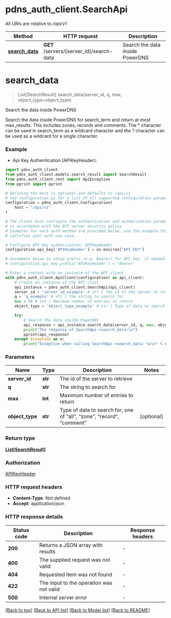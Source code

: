# pdns_auth_client.SearchApi

All URIs are relative to */api/v1*

Method | HTTP request | Description
------------- | ------------- | -------------
[**search_data**](SearchApi.md#search_data) | **GET** /servers/{server_id}/search-data | Search the data inside PowerDNS


# **search_data**
> List[SearchResult] search_data(server_id, q, max, object_type=object_type)

Search the data inside PowerDNS

Search the data inside PowerDNS for search_term and return at most max_results. This includes zones, records and comments. The * character can be used in search_term as a wildcard character and the ? character can be used as a wildcard for a single character.

### Example

* Api Key Authentication (APIKeyHeader):

```python
import pdns_auth_client
from pdns_auth_client.models.search_result import SearchResult
from pdns_auth_client.rest import ApiException
from pprint import pprint

# Defining the host is optional and defaults to /api/v1
# See configuration.py for a list of all supported configuration parameters.
configuration = pdns_auth_client.Configuration(
    host = "/api/v1"
)

# The client must configure the authentication and authorization parameters
# in accordance with the API server security policy.
# Examples for each auth method are provided below, use the example that
# satisfies your auth use case.

# Configure API key authorization: APIKeyHeader
configuration.api_key['APIKeyHeader'] = os.environ["API_KEY"]

# Uncomment below to setup prefix (e.g. Bearer) for API key, if needed
# configuration.api_key_prefix['APIKeyHeader'] = 'Bearer'

# Enter a context with an instance of the API client
with pdns_auth_client.ApiClient(configuration) as api_client:
    # Create an instance of the API class
    api_instance = pdns_auth_client.SearchApi(api_client)
    server_id = 'server_id_example' # str | The id of the server to retrieve
    q = 'q_example' # str | The string to search for
    max = 56 # int | Maximum number of entries to return
    object_type = 'object_type_example' # str | Type of data to search for, one of “all”, “zone”, “record”, “comment” (optional)

    try:
        # Search the data inside PowerDNS
        api_response = api_instance.search_data(server_id, q, max, object_type=object_type)
        print("The response of SearchApi->search_data:\n")
        pprint(api_response)
    except Exception as e:
        print("Exception when calling SearchApi->search_data: %s\n" % e)
```



### Parameters


Name | Type | Description  | Notes
------------- | ------------- | ------------- | -------------
 **server_id** | **str**| The id of the server to retrieve | 
 **q** | **str**| The string to search for | 
 **max** | **int**| Maximum number of entries to return | 
 **object_type** | **str**| Type of data to search for, one of “all”, “zone”, “record”, “comment” | [optional] 

### Return type

[**List[SearchResult]**](SearchResult.md)

### Authorization

[APIKeyHeader](../README.md#APIKeyHeader)

### HTTP request headers

 - **Content-Type**: Not defined
 - **Accept**: application/json

### HTTP response details

| Status code | Description | Response headers |
|-------------|-------------|------------------|
**200** | Returns a JSON array with results |  -  |
**400** | The supplied request was not valid |  -  |
**404** | Requested item was not found |  -  |
**422** | The input to the operation was not valid |  -  |
**500** | Internal server error |  -  |

[[Back to top]](#) [[Back to API list]](../README.md#documentation-for-api-endpoints) [[Back to Model list]](../README.md#documentation-for-models) [[Back to README]](../README.md)

